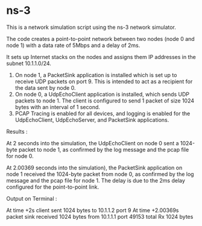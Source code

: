 # ns-3
This is a network simulation script using the ns-3 network simulator. 

The code creates a point-to-point network between two nodes (node 0 and node 1) with a data rate of 5Mbps and a delay of 2ms. 

It sets up Internet stacks on the nodes and assigns them IP addresses in the subnet 10.1.1.0/24.

1. On node 1, a PacketSink application is installed which is set up to receive UDP packets on port 9. This is intended to act as a recipient for the data sent by node 0.
2. On node 0, a UdpEchoClient application is installed, which sends UDP packets to node 1. The client is configured to send 1 packet of size 1024 bytes with an interval of 1 second.
3. PCAP Tracing is enabled for all devices, and logging is enabled for the UdpEchoClient, UdpEchoServer, and PacketSink applications.

Results : 

At 2 seconds into the simulation, the UdpEchoClient on node 0 sent a 1024-byte packet to node 1, as confirmed by the log message and the pcap file for node 0.

At 2.00369 seconds into the simulation), the PacketSink application on node 1 received the 1024-byte packet from node 0, as confirmed by the log message and the pcap file for node 1. The delay is due to the 2ms delay configured for the point-to-point link.

Output on Terminal : 

At time +2s client sent 1024 bytes to 10.1.1.2 port 9
At time +2.00369s packet sink received 1024 bytes from 10.1.1.1 port 49153 total Rx 1024 bytes

